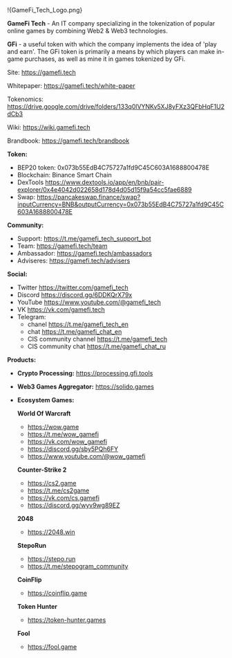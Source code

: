 !{GameFi_Tech_Logo.png}

**GameFi Tech** - An IT company specializing in the tokenization of popular online games by combining Web2 & Web3 technologies.

**GFi** - a useful token with which the company implements the idea of ​​'play and earn'. The GFi token is primarily a means by which players can make in-game purchases, as well as mine it in games tokenized by GFi.

Site: https://gamefi.tech

Whitepaper: https://gamefi.tech/white-paper

Tokenomics: https://drive.google.com/drive/folders/133q0lVYNKv5XJ8yFXz3QFbHqF1U2dCb3

Wiki: https://wiki.gamefi.tech

Brandbook: https://gamefi.tech/brandbook

**Token:**
- BEP20 token: 0x073b55EdB4C75727a1fd9C45C603A1688800478E
- Blockchain: Binance Smart Chain
- DexTools https://www.dextools.io/app/en/bnb/pair-explorer/0x4e4042d022658d178d4d05d15f9a54cc5fae6889
- Swap: https://pancakeswap.finance/swap?inputCurrency=BNB&outputCurrency=0x073b55EdB4C75727a1fd9C45C603A1688800478E

**Community:**
- Support: https://t.me/gamefi_tech_support_bot
- Team: https://gamefi.tech/team
- Ambassador: https://gamefi.tech/ambassadors
- Adviseres: https://gamefi.tech/advisers

**Social:**
  - Twitter https://twitter.com/gamefi_tech
  - Discord https://discord.gg/6DDKQrX79x
  - YouTube https://www.youtube.com/@gamefi_tech
  - VK https://vk.com/gamefi.tech
  - Telegram:
    - chanel https://t.me/gamefi_tech_en
    - chat https://t.me/gamefi_chat_en
    - CIS community channel https://t.me/gamefi_tech
    - CIS community chat https://t.me/gamefi_chat_ru

**Products:**
- **Crypto Processing:** https://processing.gfi.tools
- **Web3 Games Aggregator:** https://solido.games
- **Ecosystem Games:**

  **World Of Warcraft**
  - https://wow.game
  - https://t.me/wow_gamefi
  - https://vk.com/wow_gamefi
  - https://discord.gg/sby5PQh6FY
  - https://www.youtube.com/@wow_gamefi

  **Counter-Strike 2**
  - https://cs2.game
  - https://t.me/cs2game
  - https://vk.com/cs.gamefi
  - https://discord.gg/wyv9wg89EZ

  **2048**
  - https://2048.win
  
  **StepoRun**
  - https://stepo.run
  - https://t.me/stepogram_community

  **CoinFlip**
  - https://coinflip.game

  **Token Hunter**
  - https://token-hunter.games

  **Fool**
  - https://fool.game
